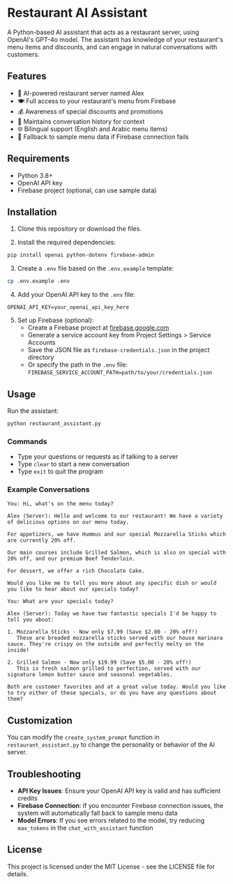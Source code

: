 # Restaurant AI Assistant

A Python-based AI assistant that acts as a restaurant server, using OpenAI's GPT-4o model. The assistant has knowledge of your restaurant's menu items and discounts, and can engage in natural conversations with customers.

## Features

- 🤖 AI-powered restaurant server named Alex
- 🍽️ Full access to your restaurant's menu from Firebase
- 💰 Awareness of special discounts and promotions
- 💬 Maintains conversation history for context
- 🌐 Bilingual support (English and Arabic menu items)
- 🔄 Fallback to sample menu data if Firebase connection fails

## Requirements

- Python 3.8+
- OpenAI API key
- Firebase project (optional, can use sample data)

## Installation

1. Clone this repository or download the files.

2. Install the required dependencies:

```bash
pip install openai python-dotenv firebase-admin
```

3. Create a `.env` file based on the `.env.example` template:

```bash
cp .env.example .env
```

4. Add your OpenAI API key to the `.env` file:

```
OPENAI_API_KEY=your_openai_api_key_here
```

5. Set up Firebase (optional):
   - Create a Firebase project at [firebase.google.com](https://firebase.google.com)
   - Generate a service account key from Project Settings > Service Accounts
   - Save the JSON file as `firebase-credentials.json` in the project directory
   - Or specify the path in the `.env` file: `FIREBASE_SERVICE_ACCOUNT_PATH=path/to/your/credentials.json`

## Usage

Run the assistant:

```bash
python restaurant_assistant.py
```

### Commands

- Type your questions or requests as if talking to a server
- Type `clear` to start a new conversation
- Type `exit` to quit the program

### Example Conversations

```
You: Hi, what's on the menu today?

Alex (Server): Hello and welcome to our restaurant! We have a variety of delicious options on our menu today.

For appetizers, we have Hummus and our special Mozzarella Sticks which are currently 20% off.

Our main courses include Grilled Salmon, which is also on special with 20% off, and our premium Beef Tenderloin.

For dessert, we offer a rich Chocolate Cake.

Would you like me to tell you more about any specific dish or would you like to hear about our specials today?
```

```
You: What are your specials today?

Alex (Server): Today we have two fantastic specials I'd be happy to tell you about:

1. Mozzarella Sticks - Now only $7.99 (Save $2.00 - 20% off!)
   These are breaded mozzarella sticks served with our house marinara sauce. They're crispy on the outside and perfectly melty on the inside!

2. Grilled Salmon - Now only $19.99 (Save $5.00 - 20% off!)
   This is fresh salmon grilled to perfection, served with our signature lemon butter sauce and seasonal vegetables.

Both are customer favorites and at a great value today. Would you like to try either of these specials, or do you have any questions about them?
```

## Customization

You can modify the `create_system_prompt` function in `restaurant_assistant.py` to change the personality or behavior of the AI server.

## Troubleshooting

- **API Key Issues**: Ensure your OpenAI API key is valid and has sufficient credits
- **Firebase Connection**: If you encounter Firebase connection issues, the system will automatically fall back to sample menu data
- **Model Errors**: If you see errors related to the model, try reducing `max_tokens` in the `chat_with_assistant` function

## License

This project is licensed under the MIT License - see the LICENSE file for details. 
